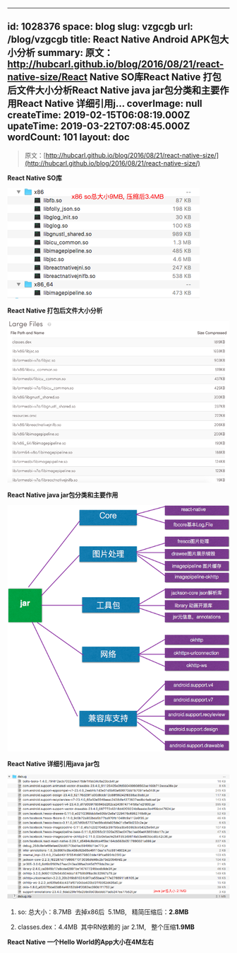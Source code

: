 
---
id: 1028376
space: blog
slug: vzgcgb
url: /blog/vzgcgb
title: React Native Android APK包大小分析
summary: 原文：http://hubcarl.github.io/blog/2016/08/21/react-native-size/React Native SO库React Native 打包后文件大小分析React Native java jar包分类和主要作用React Native 详细引用j...
coverImage: null
createTime: 2019-02-15T06:08:19.000Z 
upateTime: 2019-03-22T07:08:45.000Z
wordCount: 101
layout: doc
---
> 原文：[http://hubcarl.github.io/blog/2016/08/21/react-native-size/](http://hubcarl.github.io/blog/2016/08/21/react-native-size/)


**React Native SO库**

![](https://raw.githubusercontent.com/hubcarl/hubcarl.github.io/master/_posts/images/react/x86.png#width=)

**React Native 打包后文件大小分析**

![](https://raw.githubusercontent.com/hubcarl/hubcarl.github.io/master/_posts/images/react/apk-large-file.png#width=)

**React Native java jar包分类和主要作用**

![](https://raw.githubusercontent.com/hubcarl/hubcarl.github.io/master/_posts/images/react/rn-jar-desc.png#width=)

**React Native 详细引用java jar包**

![](https://raw.githubusercontent.com/hubcarl/hubcarl.github.io/master/_posts/images/react/RNjar.png#width=)

1. so: 总大小：8.7MB  去掉x86后  5.1MB,   精简压缩后：**2.8MB**

2. classes.dex：4.4MB  其中RN依赖的 jar 2.1M,   整个压缩**1.9MB**


**React Native 一个Hello World的App大小在4M左右**

  